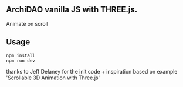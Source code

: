 ## ArchiDAO vanilla JS with THREE.js.

Animate on scroll 

## Usage

```
npm install
npm run dev
```



thanks to Jeff Delaney for the init code + inspiration based on example 'Scrollable 3D Animation with Three.js'

